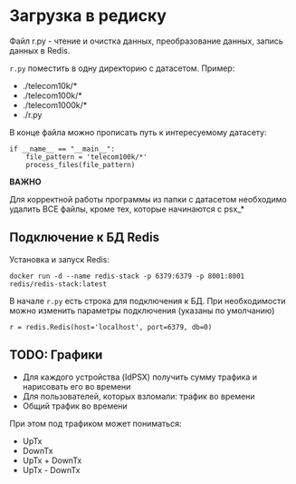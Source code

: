 # Загрузка в редиску

Файл r.py - чтение и очистка данных, преобразование данных, запись данных в Redis.

```r.py``` поместить в одну директорию с датасетом. Пример:

* ./telecom10k/*
* ./telecom100k/*
* ./telecom1000k/*
* ./r.py

В конце файла можно прописать путь к интересуемому датасету:
```commandline
if __name__ == "__main__":
    file_pattern = 'telecom100k/*'
    process_files(file_pattern)
```

**ВАЖНО**

Для корректной работы программы из папки с датасетом необходимо удалить ВСЕ файлы, кроме тех, которые начинаются с psx_*

## Подключение к БД Redis

Установка и запуск Redis:

```commandline
docker run -d --name redis-stack -p 6379:6379 -p 8001:8001 redis/redis-stack:latest
```

В начале ```r.py``` есть строка для подключения к БД. При необходимости можно изменить параметры подключения (указаны по умолчанию)

```commandline
r = redis.Redis(host='localhost', port=6379, db=0)
```

## TODO: Графики

* Для каждого устройства (IdPSX) получить сумму трафика и нарисовать его во времени
* Для пользователей, которых взломали: трафик во времени
* Общий трафик во времени

При этом под трафиком может пониматься:

* UpTx
* DownTx
* UpTx + DownTx
* UpTx - DownTx